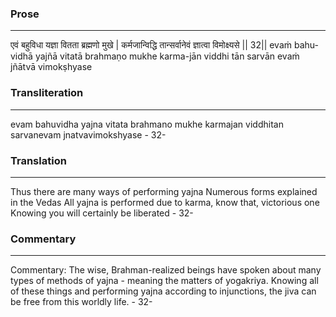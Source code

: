 ### Prose 
 --- 
एवं बहुविधा यज्ञा वितता ब्रह्मणो मुखे |
कर्मजान्विद्धि तान्सर्वानेवं ज्ञात्वा विमोक्ष्यसे || 32||
evaṁ bahu-vidhā yajñā vitatā brahmaṇo mukhe
karma-jān viddhi tān sarvān evaṁ jñātvā vimokṣhyase

### Transliteration 
 --- 
evam bahuvidha yajna vitata brahmano mukhe karmajan viddhitan sarvanevam jnatvavimokshyase - 32-

### Translation 
 --- 
Thus there are many ways of performing yajna Numerous forms explained in the Vedas All yajna is performed due to karma, know that, victorious one Knowing you will certainly be liberated - 32-

### Commentary 
 --- 
Commentary: The wise, Brahman-realized beings have spoken about many types of methods of yajna - meaning the matters of yogakriya. Knowing all of these things and performing yajna according to injunctions, the jiva can be free from this worldly life. - 32-